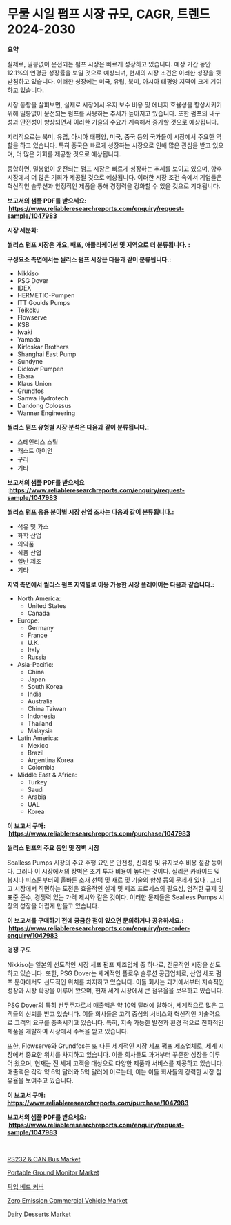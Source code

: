 <p><h1>무물 시일 펌프 시장 규모, CAGR, 트렌드 2024-2030</h1></p><p><strong>요약</strong></p>
<p><p>실제로, 밀봉없이 운전되는 펌프 시장은 빠르게 성장하고 있습니다. 예상 기간 동안 12.1%의 연평균 성장률을 보일 것으로 예상되며, 현재의 시장 조건은 이러한 성장을 뒷받침하고 있습니다. 이러한 성장에는 미국, 유럽, 북미, 아시아 태평양 지역이 크게 기여하고 있습니다.</p><p>시장 동향을 살펴보면, 실제로 시장에서 유지 보수 비용 및 에너지 효율성을 향상시키기 위해 밀봉없이 운전되는 펌프를 사용하는 추세가 높아지고 있습니다. 또한 펌프의 내구성과 안전성이 향상되면서 이러한 기술의 수요가 계속해서 증가할 것으로 예상됩니다.</p><p>지리적으로는 북미, 유럽, 아시아 태평양, 미국, 중국 등의 국가들이 시장에서 주요한 역할을 하고 있습니다. 특히 중국은 빠르게 성장하는 시장으로 인해 많은 관심을 받고 있으며, 더 많은 기회를 제공할 것으로 예상됩니다.</p><p>종합하면, 밀봉없이 운전되는 펌프 시장은 빠르게 성장하는 추세를 보이고 있으며, 향후 시장에서 더 많은 기회가 제공될 것으로 예상됩니다. 이러한 시장 조건 속에서 기업들은 혁신적인 솔루션과 안정적인 제품을 통해 경쟁력을 강화할 수 있을 것으로 기대됩니다.</p></p>
<p><strong>보고서의 샘플 PDF를 받으세요: &nbsp;<a href="https://www.reliableresearchreports.com/enquiry/request-sample/1047983">https://www.reliableresearchreports.com/enquiry/request-sample/1047983</a></strong></p>
<p><strong>시장 세분화:</strong></p>
<p><strong> 씰리스 펌프 시장은 개요, 배포, 애플리케이션 및 지역으로 더 분류됩니다. :</strong></p>
<p><strong>구성요소 측면에서는 씰리스 펌프 시장은 다음과 같이 분류됩니다.:</strong></p>
<p><ul><li>Nikkiso</li><li>PSG Dover</li><li>IDEX</li><li>HERMETIC-Pumpen</li><li>ITT Goulds Pumps</li><li>Teikoku</li><li>Flowserve</li><li>KSB</li><li>Iwaki</li><li>Yamada</li><li>Kirloskar Brothers</li><li>Shanghai East Pump</li><li>Sundyne</li><li>Dickow Pumpen</li><li>Ebara</li><li>Klaus Union</li><li>Grundfos</li><li>Sanwa Hydrotech</li><li>Dandong Colossus</li><li>Wanner Engineering</li></ul></p>
<p><strong> 씰리스 펌프 유형별 시장 분석은 다음과 같이 분류됩니다.:</strong></p>
<p><ul><li>스테인리스 스틸</li><li>캐스트 아이언</li><li>구리</li><li>기타</li></ul></p>
<p><strong>보고서의 샘플 PDF를 받으세요 :<a href="https://www.reliableresearchreports.com/enquiry/request-sample/1047983">https://www.reliableresearchreports.com/enquiry/request-sample/1047983</a></strong></p>
<p><strong> 씰리스 펌프 응용 분야별 시장 산업 조사는 다음과 같이 분류됩니다.:</strong></p>
<p><ul><li>석유 및 가스</li><li>화학 산업</li><li>의약품</li><li>식품 산업</li><li>일반 제조</li><li>기타</li></ul></p>
<p><strong>지역 측면에서 씰리스 펌프 지역별로 이용 가능한 시장 플레이어는 다음과 같습니다.:</strong></p>
<p><ul>
    <li>
        North America:
        <ul>
            <li>United States</li>
            <li>Canada</li>
        </ul>
    </li>
    <li>
        Europe:
        <ul>
            <li>Germany</li>
            <li>France</li>
            <li>U.K.</li>
            <li>Italy</li>
            <li>Russia</li>
        </ul>
    </li>
    <li>
        Asia-Pacific:
        <ul>
            <li>China</li>
            <li>Japan</li>
            <li>South Korea</li>
            <li>India</li>
            <li>Australia</li>
            <li>China Taiwan</li>
            <li>Indonesia</li>
            <li>Thailand</li>
            <li>Malaysia</li>
        </ul>
    </li>
    <li>
        Latin America:
        <ul>
            <li>Mexico</li>
            <li>Brazil</li>
            <li>Argentina Korea</li>
            <li>Colombia</li>
        </ul>
    </li>
    <li>
        Middle East & Africa:
        <ul>
            <li>Turkey</li>
            <li>Saudi</li>
            <li>Arabia</li>
            <li>UAE</li>
            <li>Korea</li>
        </ul>
    </li>
    </ul></p>
<p><strong>이 보고서 구매: &nbsp;<a href="https://www.reliableresearchreports.com/purchase/1047983">https://www.reliableresearchreports.com/purchase/1047983</a></strong></p>
<p><strong>씰리스 펌프의 주요 동인 및 장벽 시장</strong></p>
<p><p>Sealless Pumps 시장의 주요 주행 요인은 안전성, 신뢰성 및 유지보수 비용 절감 등이다. 그러나 이 시장에서의 장벽은 초기 투자 비용이 높다는 것이다. 실리콘 카바이드 및 봉지나 피스톤부터의 올바른 소재 선택 및 재료 및 기술의 향상 등의 문제가 있다  . 그리고 시장에서 직면하는 도전은 효율적인 설계 및 제조 프로세스의 필요성, 엄격한 규제 및 표준 준수, 경쟁력 있는 가격 제시와 같은 것이다. 이러한 문제들은 Sealless Pumps 시장의 성장을 어렵게 만들고 있습니다.</p></p>
<p><strong>이 보고서를 구매하기 전에 궁금한 점이 있으면 문의하거나 공유하세요.: &nbsp;<a href="https://www.reliableresearchreports.com/enquiry/pre-order-enquiry/1047983">https://www.reliableresearchreports.com/enquiry/pre-order-enquiry/1047983</a></strong></p>
<p><strong>경쟁 구도</strong></p>
<p><p>Nikkiso는 일본의 선도적인 시장 세포 펌프 제조업체 중 하나로, 전문적인 시장을 선도하고 있습니다. 또한, PSG Dover는 세계적인 플로우 솔루션 공급업체로, 산업 세포 펌프 분야에서도 선도적인 위치를 차지하고 있습니다. 이들 회사는 과거에서부터 지속적인 성장과 시장 확장을 이루어 왔으며, 현재 세계 시장에서 큰 점유율을 보유하고 있습니다.</p><p>PSG Dover의 특히 선두주자로서 매출액은 약 10억 달러에 달하며, 세계적으로 많은 고객들의 신뢰를 받고 있습니다. 이들 회사들은 고객 중심의 서비스와 혁신적인 기술력으로 고객의 요구를 충족시키고 있습니다. 특히, 지속 가능한 발전과 환경 적으로 친화적인 제품을 개발하여 시장에서 주목을 받고 있습니다.</p><p>또한, Flowserve와 Grundfos는 또 다른 세계적인 시장 세포 펌프 제조업체로, 세계 시장에서 중요한 위치를 차지하고 있습니다. 이들 회사들도 과거부터 꾸준한 성장을 이루어 왔으며, 현재는 전 세계 고객을 대상으로 다양한 제품과 서비스를 제공하고 있습니다. 매출액은 각각 약 6억 달러와 5억 달러에 이르는데, 이는 이들 회사들의 강력한 시장 점유율을 보여주고 있습니다.</p></p>
<p><strong>이 보고서 구매: &nbsp; <a href="https://www.reliableresearchreports.com/purchase/1047983">https://www.reliableresearchreports.com/purchase/1047983</a></strong></p>
<p><strong>보고서의 샘플 PDF를 받으세요: &nbsp;<a href="https://www.reliableresearchreports.com/enquiry/request-sample/1047983">https://www.reliableresearchreports.com/enquiry/request-sample/1047983</a></strong><strong></strong></p>
<p>&nbsp;</p>
<p><p><a href="https://issuu.com/reportprime-2/docs/rs232-can-bus-market-size-2030.pptx">RS232 & CAN Bus Market</a></p><p><a href="https://view.publitas.com/reportprime-1/portable-ground-monitor-market-provides-detailed-segmentation-of-this-market-based-on-type-application-and-region-and-forecast-for-the-period-from-2024-2031/">Portable Ground Monitor Market</a></p><p><a href="https://github.com/lkwggful07722/Market-Research-Report-List-1/blob/main/393554015987.md">픽업 베드 커버</a></p><p><a href="https://issuu.com/reportprime-2/docs/zero-emission-commercial-vehicle-market-size-2030.">Zero Emission Commercial Vehicle Market</a></p><p><a href="https://github.com/irfadac/Market-Research-Report-List-2/blob/main/dairy-desserts-market.md">Dairy Desserts Market</a></p></p>